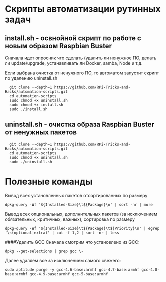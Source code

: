# Скрипты автоматизации рутинных задач

## install.sh - освнойной скрипт по работе с новым образом Raspbian Buster
Сначала идет опросник что сделать (удалить ли ненужное ПО, делать ли update/upgrade, устанавливать ли Docker, samba, Node и т.д.

Если выбрана очистка от ненужного ПО, то автоматом запустит скрипт по удалению uninstall.sh
```
  git clone --depth=1 https://github.com/RPi-Tricks-and-Hacks/automation-scripts.git
  cd automation-scripts
  sudo chmod +x uninstall.sh
  sudo chmod +x install.sh
  sudo ./install.sh
```
## uninstall.sh - очистка образа Raspbian Buster от ненужных пакетов
```
  git clone --depth=1 https://github.com/RPi-Tricks-and-Hacks/automation-scripts.git
  cd automation-scripts
  sudo chmod +x uninstall.sh
  sudo ./uninstall.sh
```

# Полезные команды
Вывод всех установленных пакетов отсортированных по размеру
```
dpkg-query -Wf '${Installed-Size}\t${Package}\n' | sort -nr | more
```
Вывод всех опциональных, дополнительных  пакетов (за исключением обязательных, критичных, важных), сортировка по размеру
```
dpkg-query -Wf '${Installed-Size}\t${Package}\t${Priority}\n' | egrep '\s(optional|extra)' | cut -f 1,2 | sort -nr | less
```

####Удалить GCC
Сначала смотрим что установлено из GCC:
```
dpkg --get-selections | grep gcc \-
```
Далее удаляем все за исключением самого свежего:
```
sudo aptitude purge -y gcc-4.6-base:armhf gcc-4.7-base:armhf gcc-4.8-base:armhf gcc-4.9-base:armhf gcc-5-base:armhf
```
